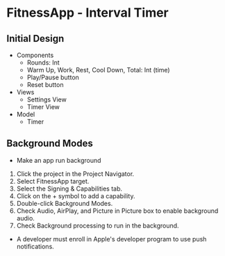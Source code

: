 # FitnessApp - Interval Timer

## Initial Design

- Components
  - Rounds: Int
  - Warm Up, Work, Rest, Cool Down, Total: Int (time)
  - Play/Pause button
  - Reset button
- Views
  - Settings View
  - Timer View
- Model
  - Timer

## Background Modes

- Make an app run background
1. Click the project in the Project Navigator.
2. Select FitnessApp target.
3. Select the Signing & Capabilities tab.
4. Click on the + symbol to add a capability.
5. Double-click Background Modes.
6. Check Audio, AirPlay, and Picture in Picture box to enable background audio.
7. Check Background processing to run in the background.

- A developer must enroll in Apple's developer program to use push notifications.

